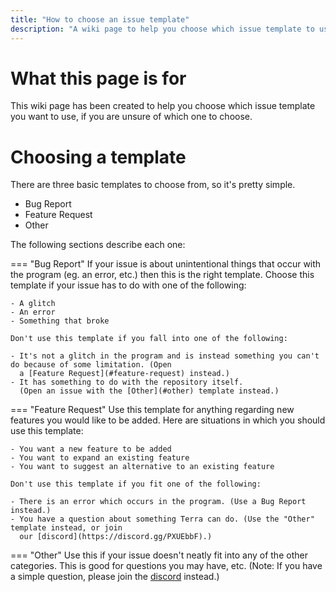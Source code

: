 ```yaml
---
title: "How to choose an issue template"
description: "A wiki page to help you choose which issue template to use"
---
```


# What this page is for

This wiki page has been created to help you choose which issue template you want to use, if you are unsure of which one to choose.

# Choosing a template

There are three basic templates to choose from, so it's pretty simple.

- Bug Report
- Feature Request
- Other

The following sections describe each one:

=== "Bug Report"
    If your issue is about unintentional things that occur with the program (eg. an error, etc.) then this is the right template. Choose this
    template if your issue has to do with one of the following:

    - A glitch
    - An error
    - Something that broke

    Don't use this template if you fall into one of the following:

    - It's not a glitch in the program and is instead something you can't do because of some limitation. (Open
      a [Feature Request](#feature-request) instead.)
    - It has something to do with the repository itself.
      (Open an issue with the [Other](#other) template instead.)

=== "Feature Request"
    Use this template for anything regarding new features you would like to be added. Here are situations in which you should use this template:

    - You want a new feature to be added
    - You want to expand an existing feature
    - You want to suggest an alternative to an existing feature

    Don't use this template if you fit one of the following:

    - There is an error which occurs in the program. (Use a Bug Report instead.)
    - You have a question about something Terra can do. (Use the "Other" template instead, or join
      our [discord](https://discord.gg/PXUEbbF).)

=== "Other"
    Use this if your issue doesn't neatly fit into any of the other categories. This is good for questions you may have, etc.
    (Note: If you have a simple question, please join the [discord](https://discord.gg/PXUEbbF) instead.)

